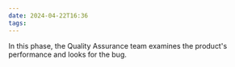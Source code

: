 ```yaml
---
date: 2024-04-22T16:36
tags:
---
```

In this phase, the Quality Assurance team examines the product's  performance and looks for the bug.